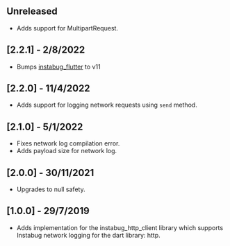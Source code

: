 ## Unreleased

- Adds support for MultipartRequest.

## [2.2.1] - 2/8/2022

- Bumps [instabug_flutter](https://pub.dev/packages/instabug_flutter) to v11

## [2.2.0] - 11/4/2022

- Adds support for logging network requests using `send` method.

## [2.1.0] - 5/1/2022

- Fixes network log compilation error.
- Adds payload size for network log.

## [2.0.0] - 30/11/2021

- Upgrades to null safety.

## [1.0.0] - 29/7/2019

- Adds implementation for the instabug_http_client library which supports Instabug network logging for the dart library: http.
